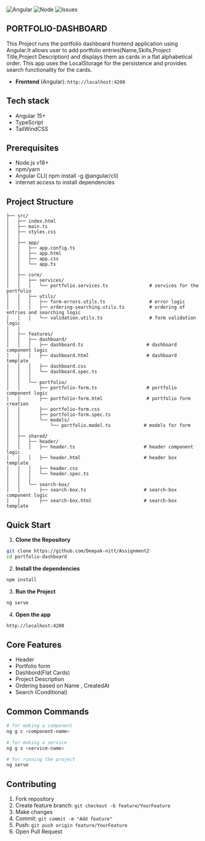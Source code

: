 ![Angular](https://img.shields.io/badge/angular-20.0-red?logo=angular)
![Node](https://img.shields.io/badge/node-20.x-green?logo=node.js)
![Issues](https://img.shields.io/github/issues/Deepak-nitt/Assignment2)




## PORTFOLIO-DASHBOARD
This Project runs the portfolio dashboard frontend application using Angular.It allows user to add portfolio entries(Name,Skills,Project Title,Project Description) and displays them as cards in a flat alphabetical order. This app uses the LocalStorage for the persistence and provides search functionality for the cards.



- **Frontend** (Angular): `http://localhost:4200`
## Tech stack
- Angular 15+
- TypeScript
- TailWindCSS

## Prerequisites
- Node.js v18+
- npm/yarn
- Angular CLI( npm install -g @angular/cli)
- internet access to install dependencies

## Project Structure
```
├── src/
│   ├── index.html
│   ├── main.ts
│   ├── styles.css
│   │
│   ├── app/
│   │   ├── app.config.ts
│   │   ├── app.html
│   │   ├── app.css
│   │   └── app.ts
│   │
│   ├── core/
│   │   ├── services/
│   │   │   └── portfolio.services.ts               # services for the portfolio
│   │   ├── utils/
│   │   │   ├── form-errors.utils.ts                # error logic 
│   │   │   ├── ordering-searching.utils.ts         # ordering of entries and searching logic
│   │   │   └── validation.utils.ts                 # form validation logic
│   │
│   ├── features/
│   │   ├── dashboard/
│   │   │   ├── dashboard.ts                       # dashboard component logic
│   │   │   ├── dashboard.html                     # dashboard template 
│   │   │   ├── dashboard.css
│   │   │   └── dashboard.spec.ts
│   │   │
│   │   └── portfolio/
│   │       ├── portfolio-form.ts                  # portfolio component logic
│   │       ├── portfolio-form.html                # portfolio form creation 
│   │       ├── portfolio-form.css
│   │       ├── portfolio-form.spec.ts
│   │       └── models/
│   │           └── portfolio.model.ts            # models for form 
│   │
│   ├── shared/
│   │   ├── header/
│   │   │   ├── header.ts                         # header component logic
│   │   │   ├── header.html                       # header box template
│   │   │   ├── header.css
│   │   │   └── header.spec.ts
│   │   │
│   │   └── search-box/
│   │       ├── search-box.ts                     # search-box component logic
│   │       ├── search-box.html                   # search-box template

```
## Quick Start
1. **Clone the Repository**
```bash
git clone https://github.com/Deepak-nitt/Assignment2
cd portfolio-dashboard
```
2. **Install the dependencies**
``` bash
npm install
```

3. **Run the Project**
```bash
ng serve
```
4. **Open the app**
``` bash
http://localhost:4200
```

## Core Features
- Header
- Portfolio form
- Dashbord(Flat Cards)
- Project Description
- Ordering based on Name , CreatedAt
- Search (Conditional)

## Common Commands

```bash
# for making a component
ng g c <component-name>

# for making a service
ng g s <service-name>

# for running the project
ng serve

```
## Contributing
1. Fork repository
2. Create feature branch: `git checkout -b feature/YourFeature`
3. Make changes
4. Commit: `git commit -m "Add feature"`
5. Push: `git push origin feature/YourFeature`
6. Open Pull Request






